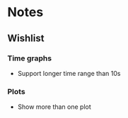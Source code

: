 # Notes


## Wishlist
### Time graphs
- Support longer time range than 10s

### Plots
- Show more than one plot
